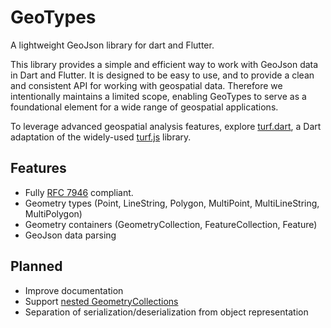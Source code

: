 # GeoTypes
A lightweight GeoJson library for dart and Flutter.

This library provides a simple and efficient way to work with GeoJson data in Dart and Flutter. It is designed to be easy to use, and to provide a clean and consistent API for working with geospatial data. Therefore we intentionally maintains a limited scope, enabling GeoTypes to serve as a foundational element for a wide range of geospatial applications.

To leverage advanced geospatial analysis features, explore [turf.dart](https://github.com/dartclub/turf_dart), a Dart adaptation of the widely-used [turf.js](https://github.com/Turfjs/turf) library.

## Features
- Fully [RFC 7946](https://tools.ietf.org/html/rfc7946) compliant.
- Geometry types (Point, LineString, Polygon, MultiPoint, MultiLineString, MultiPolygon)
- Geometry containers (GeometryCollection, FeatureCollection, Feature)
- GeoJson data parsing

## Planned 
- Improve documentation
- Support [nested GeometryCollections](https://datatracker.ietf.org/doc/html/rfc7946#section-3.1.8)
- Separation of serialization/deserialization from object representation
